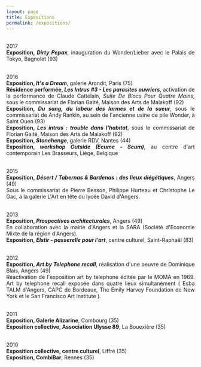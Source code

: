```yaml
---
layout: page
title: Expositions
permalink: /expositions/
---
```


<p style="text-align:justify">
<br />
2017
<br> <span style="font-weight: bold;">Exposition, <span style="font-style: italic;">Dirty Pepax</span></span>,  inauguration du Wonder/Lieber avec le Palais de Tokyo, Bagnolet (93)
</p>

<p style="text-align:justify">
<br />
2016
<br> <span style="font-weight: bold;">Exposition, <span style="font-style: italic;">It's a Dream</span></span>, galerie Arondit, Paris (75)
<br> <span style="font-weight: bold;">R&eacute;sidence perform&eacute;e, <span style="font-style: italic;">Les Intrus #3 - Les parasites ouvriers</span></span>, activation de la performance de Claude Cattelain, <span style="font-style: italic;">Suite
De Blocs Pour Quatre Mains</span>, sous le commissariat de Florian Gait&eacute;, Maison des Arts de Malakoff (92)
<br> <span style="font-weight: bold;">Exposition, <span style="font-style: italic;">Du sang, du labeur des larmes et de la sueur</span></span>, sous le commissariat de Andy Rankin, au sein de l'ancienne usine de pile Wonder, &agrave; Saint Ouen (93)
<br> <span style="font-weight: bold;">Exposition, <span style="font-style: italic;">Les intrus : trouble dans l'habitat</span></span>, sous le commissariat de Florian Gait&eacute;, Maison des Arts de Malakoff (92)
<br> <span style="font-weight: bold;">Exposition, <span style="font-style: italic;">Stonehenge</span></span>, galerie RDV, Nantes (44)
<br> <span style="font-weight: bold;">Exposition, <span style="font-style: italic;">workshop Outside (Ecume - Scum)</span></span>, au centre d'art contemporain Les Brasseurs, Li&egrave;ge, Belgique
</p>

<p style="text-align:justify">
<br />
2015
<br> <span style="font-weight: bold;">Exposition,<span style="font-style: italic;"> D&eacute;sert / Tabernas & Bardenas : des lieux di&eacute;g&eacute;tiques</span></span>, Angers (49)
<br> Sous le commissariat de Pierre Besson, Philippe Hurteau et Christophe Le Gac, &agrave;  la galerie L'Art en t&ecirc;te du lyc&eacute;e David d'Angers.
</p>

<p style="text-align:justify">
<br />
2013
<br> <span style="font-weight: bold;">Exposition,<span style="font-style: italic;"> Prospectives architecturales</span></span>, Angers (49)
<br> En collaboration avec la mairie d'Angers et la SARA (Soci&eacute;t&eacute; d'Economie Mixte de la r&eacute;gion d'Angers).
<br> <span style="font-weight: bold;">Exposition,<span style="font-style: italic;"> Elstir - passerelle pour l'art</span></span>, centre culturel, Saint-Rapha&euml;l (83)
</p>

<p style="text-align:justify">
<br />
2012
<br> <span style="font-weight: bold;">Exposition, <span style="font-style: italic;">Art by Telephone recall</span></span>, r&eacute;alisation d'une oeuvre de Dominique Blais, Angers (49)
<br> R&eacute;activation de l'exposition art by telephone &eacute;dit&eacute;e par le MOMA en 1969. Art by telephone recall expos&eacute;e dans quatre lieux simultan&eacute;ment ( Esba TALM d'Angers, CAPC de Bordeaux, The Emily Harvey Foundation de New York et le San Francisco Art Institute ).
</p>

<p style="text-align:justify">
<br />
2011
<br> <span style="font-weight: bold;">Exposition, Galerie Alizarine</span>, Combourg (35)
<br> <span style="font-weight: bold;">Exposition collective, Association Ulysse 89</span>, La Bouexi&egrave;re (35)
</p>

<p style="text-align:justify">
<br />
2010
<br> <span style="font-weight: bold;">Exposition collective, centre culturel</span>, Liffr&eacute; (35)
<br> <span style="font-weight: bold;">Exposition, CombiBar</span>, Rennes (35)
</p>